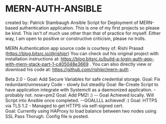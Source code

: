 # MERN-AUTH-ANSIBLE
created by: Patrick Stambaugh
Ansible Script for Deployment of MERN-based authentication application.
This is one of my first projects so please be kind.
This isn't of much use other than that of practice for myself. 
Either way, I am open to positive or constructive criticism, please no trolls.

MERN Authentication app source code is courtesy of: Rishi Prasad (https://blog.bitsrc.io/@rishipr)
You can check out his original project with installation instructions at: https://blog.bitsrc.io/build-a-login-auth-app-with-mern-stack-part-1-c405048e3669 .
You can also directly view or download his code at: https://github.com/rishipr/mern-auth . 


Beta 2.0 - Goal: Add Secure Variables for safe credential storage.
           Goal: Fix redundant/unnessary Code - slowly but steadily
           Goal: Re-Create Script to have application integrate with Systemctl as a daemonized application. - probably not. now=pm2
           Goal: Add PM2! :) -- Goal Achieved locally.  Will Script into Ansible once completed. --GOALLLL achieved! :)
           Goal: HTTPS via TLS 1.2 - Managed to get HTTPS via self-signed cert.  
           Goal: Currently using HAProxy to load balance between two nodes using SSL Pass Thorugh.  Config file is posted.
